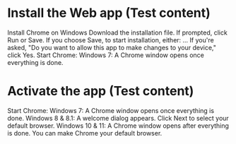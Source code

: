 # Install the Web app (Test content)
Install Chrome on Windows
Download the installation file.
If prompted, click Run or Save. If you choose Save, to start installation, either: ...
If you're asked, "Do you want to allow this app to make changes to your device," click Yes.
Start Chrome: Windows 7: A Chrome window opens once everything is done.
# Activate the  app (Test content)
Start Chrome:
Windows 7: A Chrome window opens once everything is done.
Windows 8 & 8.1: A welcome dialog appears. Click Next to select your default browser.
Windows 10 & 11: A Chrome window opens after everything is done. You can make Chrome your default browser.
